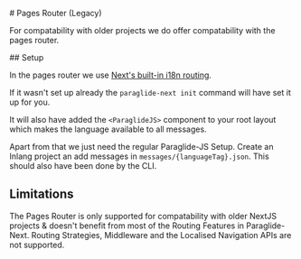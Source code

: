 # Pages Router (Legacy)

For compatability with older projects we do offer compatability with the pages router.

## Setup

In the pages router we use [Next's built-in i18n routing]((https://nextjs.org/docs/advanced-features/i18n-routing)).

If it wasn't set up already the `paraglide-next init` command will have set it up for you.

It will also have added the `<ParaglideJS>` component to your root layout which makes the language available to all messages. 

Apart from that we just need the regular Paraglide-JS Setup. Create an Inlang project an add messages in `messages/{languageTag}.json`. This should also have been done by the CLI.

## Limitations

The Pages Router is only supported for compatability with older NextJS projects & doesn't benefit from most of the Routing Features in Paraglide-Next. Routing Strategies, Middleware and the Localised Navigation APIs are not supported. 